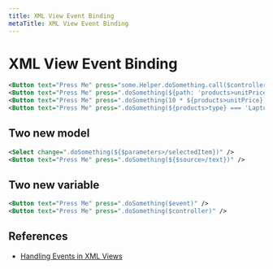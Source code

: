 ```yaml
---
title: XML View Event Binding
metaTitle: XML View Event Binding
---
```


# XML View Event Binding

```xml
<Button text="Press Me" press="some.Helper.doSomething.call($controller, 'Hello World')"/>
<Button text="Press Me" press=".doSomething(${path: 'products>unitPrice', formatter: '.formatPrice'})" />
<Button text="Press Me" press=".doSomething(10 * ${products>unitPrice})" />
<Button text="Press Me" press=".doSomething(${products>type} === 'Laptop')" />
```

## Two new model

```xml
<Select change=".doSomething(${$parameters>/selectedItem})" />
<Button text="Press Me" press=".doSomething(${$source>/text})" />
```

## Two new variable

```xml
<Button text="Press Me" press=".doSomething($event)" />
<Button text="Press Me" press=".doSomething($controller)" />
```

## References

* [Handling Events in XML Views](https://sapui5.hana.ondemand.com/#/topic/b0fb4de7364f4bcbb053a99aa645affe)
